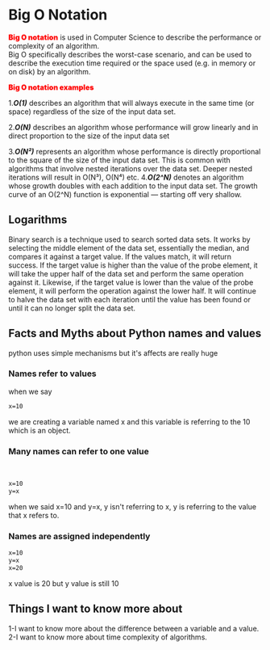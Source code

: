 # Big O Notation
<span style="color:red; font-weight:900">Big O notation</span> is used in Computer Science to describe the performance or complexity of an algorithm.  
Big O specifically describes the worst-case scenario, and can be used to describe the execution time required or the space used (e.g. in memory or on disk) by an algorithm.  

<span style="color:red; font-weight:900">Big O notation examples</span> 

1.***O(1)*** describes an algorithm that will always execute in the same time (or space) regardless of the size of the input data set. 

   2.***O(N)*** describes an algorithm whose performance will grow linearly and in direct proportion to the size of the input data set   

   3.***O(N²)*** represents an algorithm whose performance is directly proportional to the square of the size of the input data set. This is common with algorithms that involve nested iterations over the data set. Deeper nested iterations will result in O(N³), O(N⁴) etc.
4.***O(2^N)*** denotes an algorithm whose growth doubles with each addition to the input data set. The growth curve of an O(2^N) function is exponential — starting off very shallow.  

## Logarithms
Binary search is a technique used to search sorted data sets. It works by selecting the middle element of the data set, essentially the median, and compares it against a target value. If the values match, it will return success. If the target value is higher than the value of the probe element, it will take the upper half of the data set and perform the same operation against it. Likewise, if the target value is lower than the value of the probe element, it will perform the operation against the lower half. It will continue to halve the data set with each iteration until the value has been found or until it can no longer split the data set.

## Facts and Myths about Python names and values
python uses simple mechanisms but it's affects are really huge
### **Names refer to values**
when we say
```html
x=10
```
we are creating a variable named x and this variable is referring to the 10 which is an object.
### Many names can refer to one value
<br>  

```html
x=10
y=x
```
when we said x=10 and y=x, y isn't referring to x, y is referring to the value that x refers to.

### Names are assigned independently
```html
x=10
y=x
x=20
```
x value is 20 but y value is still 10  

## Things I want to know more about
1-I want to know more about the difference between a variable and a value.  
2-I want to know more about time complexity of algorithms.
